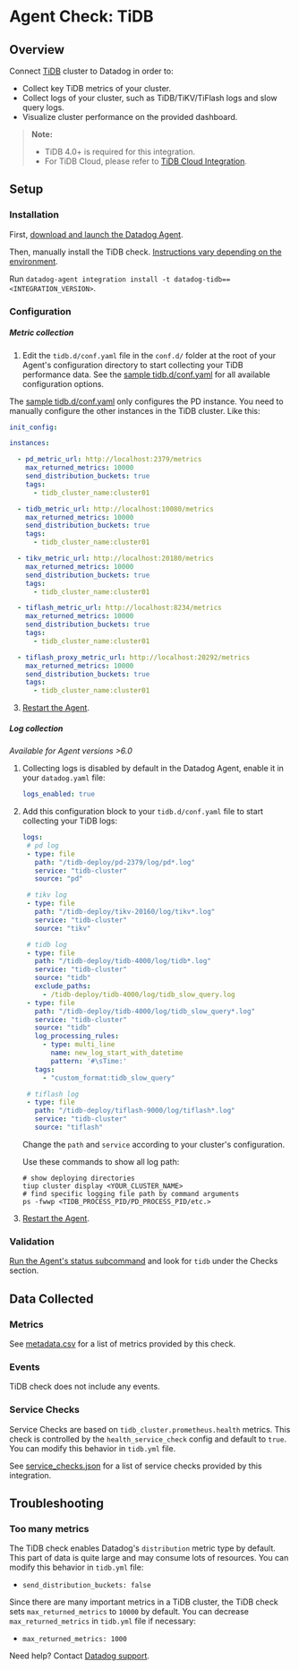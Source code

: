 # Agent Check: TiDB

## Overview

Connect [TiDB][1] cluster to Datadog in order to:

- Collect key TiDB metrics of your cluster.
- Collect logs of your cluster, such as TiDB/TiKV/TiFlash logs and slow query logs.
- Visualize cluster performance on the provided dashboard.

> **Note:** 
>
> - TiDB 4.0+ is required for this integration. 
> - For TiDB Cloud, please refer to [TiDB Cloud Integration][12].

## Setup

### Installation

First, [download and launch the Datadog Agent][8].

Then, manually install the TiDB check. [Instructions vary depending on the environment][10]. 

Run `datadog-agent integration install -t datadog-tidb==<INTEGRATION_VERSION>`.

### Configuration

##### Metric collection

1. Edit the `tidb.d/conf.yaml` file in the `conf.d/` folder at the root of your Agent's configuration directory to start collecting your TiDB performance data. See the [sample tidb.d/conf.yaml][3] for all available configuration options.
   
  The [sample tidb.d/conf.yaml][3] only configures the PD instance. You need to manually configure the other instances in the TiDB cluster. Like this:

  ```yaml
  init_config:
  
  instances:
  
    - pd_metric_url: http://localhost:2379/metrics
      max_returned_metrics: 10000
      send_distribution_buckets: true
      tags:
        - tidb_cluster_name:cluster01
  
    - tidb_metric_url: http://localhost:10080/metrics
      max_returned_metrics: 10000
      send_distribution_buckets: true
      tags:
        - tidb_cluster_name:cluster01
  
    - tikv_metric_url: http://localhost:20180/metrics
      max_returned_metrics: 10000
      send_distribution_buckets: true
      tags:
        - tidb_cluster_name:cluster01
  
    - tiflash_metric_url: http://localhost:8234/metrics
      max_returned_metrics: 10000
      send_distribution_buckets: true
      tags:
        - tidb_cluster_name:cluster01
  
    - tiflash_proxy_metric_url: http://localhost:20292/metrics
      max_returned_metrics: 10000
      send_distribution_buckets: true
      tags:
        - tidb_cluster_name:cluster01
  ```

3. [Restart the Agent][4].

##### Log collection

_Available for Agent versions >6.0_

1. Collecting logs is disabled by default in the Datadog Agent, enable it in your `datadog.yaml` file:

   ```yaml
   logs_enabled: true
   ```

2. Add this configuration block to your `tidb.d/conf.yaml` file to start collecting your TiDB logs:

   ```yaml
   logs:
    # pd log
    - type: file
      path: "/tidb-deploy/pd-2379/log/pd*.log"
      service: "tidb-cluster"
      source: "pd"
   
    # tikv log
    - type: file
      path: "/tidb-deploy/tikv-20160/log/tikv*.log"
      service: "tidb-cluster"
      source: "tikv"
   
    # tidb log
    - type: file
      path: "/tidb-deploy/tidb-4000/log/tidb*.log"
      service: "tidb-cluster"
      source: "tidb"
      exclude_paths:
        - /tidb-deploy/tidb-4000/log/tidb_slow_query.log
    - type: file
      path: "/tidb-deploy/tidb-4000/log/tidb_slow_query*.log"
      service: "tidb-cluster"
      source: "tidb"
      log_processing_rules:
        - type: multi_line
          name: new_log_start_with_datetime
          pattern: '#\sTime:'
      tags:
        - "custom_format:tidb_slow_query"
   
    # tiflash log
    - type: file
      path: "/tidb-deploy/tiflash-9000/log/tiflash*.log"
      service: "tidb-cluster"
      source: "tiflash"
   ```

   Change the `path` and `service` according to your cluster's configuration. 
   
   Use these commands to show all log path:
   
   ```shell
   # show deploying directories
   tiup cluster display <YOUR_CLUSTER_NAME>
   # find specific logging file path by command arguments
   ps -fwwp <TIDB_PROCESS_PID/PD_PROCESS_PID/etc.>
   ```

3. [Restart the Agent][4].

### Validation

[Run the Agent's status subcommand][5] and look for `tidb` under the Checks section.

## Data Collected

### Metrics

See [metadata.csv][6] for a list of metrics provided by this check.

### Events

TiDB check does not include any events.

### Service Checks

Service Checks are based on `tidb_cluster.prometheus.health` metrics. This check is controlled by the `health_service_check` config and default to `true`.
You can modify this behavior in `tidb.yml` file.

See [service_checks.json][11] for a list of service checks provided by this integration.

## Troubleshooting

### Too many metrics

The TiDB check enables Datadog's `distribution` metric type by default. This part of data is quite large and may consume lots of resources. You can modify this behavior in `tidb.yml` file:

- `send_distribution_buckets: false`

Since there are many important metrics in a TiDB cluster, the TiDB check sets `max_returned_metrics` to `10000` by default. You can decrease `max_returned_metrics` in `tidb.yml` file if necessary:

- `max_returned_metrics: 1000`

Need help? Contact [Datadog support][7].

[1]: https://docs.pingcap.com/tidb/stable
[2]: https://docs.datadoghq.com/agent/kubernetes/integrations/
[3]: https://github.com/DataDog/integrations-extras/blob/master/tidb/datadog_checks/tidb/data/conf.yaml.example
[4]: https://docs.datadoghq.com/agent/guide/agent-commands/?tab=agentv6v7#restart-the-agent
[5]: https://docs.datadoghq.com/agent/guide/agent-commands/#agent-status-and-information
[6]: https://github.com/DataDog/integrations-extras/blob/master/tidb/metadata.csv
[7]: https://docs.datadoghq.com/help/
[8]: https://app.datadoghq.com/account/settings#agent
[9]: https://docs.datadoghq.com/agent/kubernetes/log/
[10]: https://docs.datadoghq.com/agent/guide/community-integrations-installation-with-docker-agent
[11]: https://github.com/DataDog/integrations-extras/blob/master/tidb/assets/service_checks.json
[12]: https://docs.datadoghq.com/integrations/tidb_cloud/

